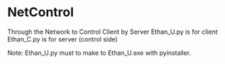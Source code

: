 # NetControl
Through the Network to Control Client by Server
Ethan_U.py is for client
Ethan_C.py is for server (control side)

Note: Ethan_U.py must to make to Ethan_U.exe with pyinstaller.


